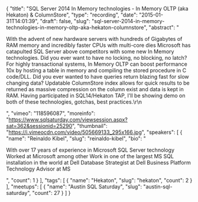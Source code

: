 {
  "title": "SQL Server 2014 In Memory technologies - In Memory OLTP (aka Hekaton) & ColumnStore",
  "type": "recording",
  "date": "2015-01-31T14:01:39",
  "draft": false,
  "slug": "sql-server-2014-in-memory-technologies-in-memory-oltp-aka-hekaton-columnstore",
  "abstract": "<p>With the advent of new hardware servers with hundreds of Gigabytes of RAM memory and incredibly faster CPUs with multi-core dies Microsoft has catapulted SQL Server above competitors with some new In Memory technologies. Did you ever want to have no locking, no blocking, no latch? For highly transactional systems, In Memory OLTP can boost performance 10x by hosting a table in memory and compiling the stored procedure in C code/DLL. Did you ever wanted to have queries return blazing fast for slow changing data? Updatable ColumnStore index allows for quick results to be returned as massive compression on the column exist and data is kept in RAM. Having participated in SQL14/Hekaton TAP, I'll be showing demo on both of these technologies, gotchas, best practices.\r\n</p>",
  "vimeo": "118596087",
  "moreinfo": "https://www.sqlsaturday.com/viewsession.aspx?sat=362&sessionid=25290",
  "thumbnail": "https://i.vimeocdn.com/video/505669133_295x166.jpg",
  "speakers": [
    {
      "name": "Reinaldo Kibel",
      "slug": "reinaldo-kibel",
      "bio": "<p>With over 17 years of experience in Microsoft SQL Server technology Worked at Microsoft among other Work in one of the largest MS SQL installation in the world at Dell Database Strategist at Dell Business Platform Technology Advisor at MS</p>",
      "count": 1
    }
  ],
  "tags": [
    {
      "name": "Hekaton",
      "slug": "hekaton",
      "count": 2
    }
  ],
  "meetups": [
    {
      "name": "Austin SQL Saturday",
      "slug": "austin-sql-saturday",
      "count": 27
    }
  ]
}